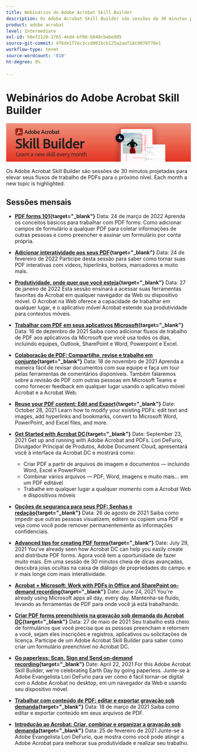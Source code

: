 ```yaml
---
title: Webinários do Adobe Acrobat Skill Builder
description: Os Adobe Acrobat Skill Builder são sessões de 30 minutos projetadas para elevar seus fluxos de trabalho PDf para o próximo nível
product: adobe acrobat
level: Intermediate
exl-id: 56ef2120-1765-4ed4-bf80-b048cbabe805
source-git-commit: 4f6de1f7ec3ccd061bcb125a2aaf18c9070f76e1
workflow-type: tm+mt
source-wordcount: '810'
ht-degree: 0%

---
```


# Webinários do Adobe Acrobat Skill Builder

![Imagem do Acrobat Skill Builder](../assets/sbacrobatwebinars.png)

Os Adobe Acrobat Skill Builder são sessões de 30 minutos projetadas para elevar seus fluxos de trabalho de PDFs para o próximo nível. Each month a new topic is highlighted.

## Sessões mensais

* **[PDF forms 101](https://adobe-acrobat-skill-builder.joinus.adobeevents.com/){target=&quot;_blank&quot;}**
Data: 24 de março de 2022 Aprenda os conceitos básicos para trabalhar com PDF forms: Como adicionar campos de formulário a qualquer PDF para coletar informações de outras pessoas e como preencher e assinar um formulário por conta própria.

* **[Adicionar interatividade aos seus PDF](https://adobe-acrobat-skill-builder.joinus.adobeevents.com/){target=&quot;_blank&quot;}**
Data: 24 de fevereiro de 2022 Participe desta sessão para saber como tornar suas PDF interativas com vídeos, hiperlinks, botões, marcadores e muito mais.

* **[Produtividade, onde quer que você esteja](https://adobe-acrobat-skill-builder.joinus.adobeevents.com/){target=&quot;_blank&quot;}**
Data: 27 de janeiro de 2022 Esta sessão ensinará a acessar suas ferramentas favoritas da Acrobat em qualquer navegador da Web ou dispositivo móvel. O Acrobat na Web oferece a capacidade de trabalhar em qualquer lugar, e o aplicativo móvel Acrobat estende sua produtividade para contextos móveis.

* **[Trabalhar com PDF em seus aplicativos Microsoft](https://adobe-acrobat-skill-builder.joinus.adobeevents.com/){target=&quot;_blank&quot;}**
Data: 16 de dezembro de 2021 Saiba como adicionar fluxos de trabalho de PDF aos aplicativos da Microsoft que você usa todos os dias, incluindo equipes, Outlook, SharePoint e Word, Powerpoint e Excel.

* **[Colaboração de PDF: Compartilhe, revise e trabalhe em conjunto](https://adobe-acrobat-skill-builder.joinus.adobeevents.com/){target=&quot;_blank&quot;}**
Data: 18 de novembro de 2021 Aprenda a maneira fácil de revisar documentos com sua equipe e faça um tour pelas ferramentas de comentários disponíveis. Também falaremos sobre a revisão de PDF com outras pessoas em Microsoft Teams e como fornecer feedback em qualquer lugar usando o aplicativo móvel Acrobat e a Acrobat Web.

* **[Reuse your PDF content: Edit and Export](https://primetime.bluejeans.com/a2m/events/playback/9eb8dbdb-c6b1-40c9-b826-70a255a59139){target=&quot;_blank&quot;}**
Date: October 28, 2021
Learn how to modify your existing PDFs: edit text and images, add hyperlinks and bookmarks, convert to Microsoft Word, PowerPoint, and Excel files, and more.

* **[Get Started with Acrobat DC](https://primetime.bluejeans.com/a2m/events/playback/98e95413-4743-4377-8649-baf8c10628d4){target=&quot;_blank&quot;}**
Date: September 23, 2021
Get up and running with Adobe Acrobat and PDFs. Lori DeFurio, Divulgador Principal de Produtos, Adobe Document Cloud, apresentará você à interface da Acrobat DC e mostrará como:
   * Criar PDF a partir de arquivos de imagem e documentos — incluindo Word, Excel e PowerPoint
   * Combinar vários arquivos — PDF, Word, imagens e muito mais... em um PDF editável
   * Trabalhe em qualquer lugar a qualquer momento com a Acrobat Web e dispositivos móveis

* **[Opções de segurança para seus PDF: Senhas e redação](https://acrobat-skill-builder-pdf-security.joinus.adobeevents.com?utm_source=exl&amp;utm_campaign=exl){target=&quot;_blank&quot;}**
Data: 26 de agosto de 2021 Saiba como impedir que outras pessoas visualizem, editem ou copiem uma PDF e veja como você pode remover permanentemente as informações confidenciais.

* **[Advanced tips for creating PDF forms](https://acrobat-skill-builder-advanced-forms.joinus.adobeevents.com/register/registration/form){target=&quot;_blank&quot;}**
Date: July 29, 2021
You&#39;ve already seen how Acrobat DC can help you easily create and distribute PDF forms. Agora você tem a oportunidade de fazer muito mais. Em uma sessão de 30 minutos cheia de dicas avançadas, descubra joias ocultas na caixa de diálogo de propriedades do campo. e ir mais longe com mais interatividade.

* **[Acrobat + Microsoft: Work with PDFs in Office and SharePoint on-demand recording](https://event.on24.com/wcc/r/3196868/BE965B6CCBF4D3F8CAA0BD9A9BE27D95){target=&quot;_blank&quot;}**
Date: June 24, 2021
You&#39;re already using Microsoft apps all day, every day. Mantenha-se fluido, levando as ferramentas de PDF para onde você já está trabalhando.

* **[Criar PDF forms preenchíveis na gravação sob demanda do Acrobat DC](https://event.on24.com/eventRegistration/EventLobbyServlet?target=reg20.jsp&amp;referrer=&amp;eventid=3121725&amp;sessionid=1&amp;key=25B5B53B5D1C0C28817D573D38715E98&amp;regTag=&amp;V2=false&amp;sourcepage=register){target=&quot;_blank&quot;}**
Data: 27 de maio de 2021 Seu trabalho está cheio de formulários que você precisa que as pessoas preencham e retornem a você, sejam eles inscrições e registros, aplicativos ou solicitações de licença. Participe de um Adobe Acrobat Skill Builder para saber como criar um formulário preenchível no Acrobat DC.

* **[Go paperless: Scan, Sign and Send on-demand recording](https://event.on24.com/wcc/r/3032072/58D1594AD332B56C87C6791CACC48EEC){target=&quot;_blank&quot;}**
Date: April 22, 2021
For this Adobe Acrobat Skill Builder, we&#39;re celebrating Earth Day by going paperless. Junte-se à Adobe Evangelista Lori DeFurio para ver como é fácil tornar-se digital com o Adobe Acrobat no desktop, em um navegador da Web e usando seu dispositivo móvel.

* **[Trabalhar com conteúdo de PDF: editar e exportar gravação sob demanda](https://event.on24.com/wcc/r/3032046/B8E6566A2137FD0647CA1ECB7F9C0C7D){target=&quot;_blank&quot;}**
Data: 18 de março de 2021 Saiba como editar e exportar conteúdo em seus arquivos de PDF.

* **[Introdução ao Acrobat: Criar, combinar e organizar a gravação sob demanda](https://event.on24.com/wcc/r/2989840/9372A25C3E59A72DB07F7A42161BC26B){target=&quot;_blank&quot;}**
Data: 25 de fevereiro de 2021 Junte-se à Adobe Evangelista Lori DeFurio, que mostra como você pode atingir a Adobe Acrobat para melhorar sua produtividade e realizar seu trabalho.

